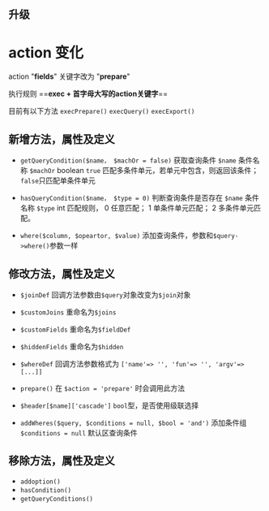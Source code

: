 ## 升级

action 变化
===
action "**fields**" 关键字改为 "**prepare**"

执行规则 ==**exec + 首字母大写的action关键字**==

目前有以下方法 `execPrepare()` `execQuery()` `execExport()`

新增方法，属性及定义
---
- `getQueryCondition($name， $machOr = false)` 获取查询条件
`$name` 条件名称
`$machOr` boolean `true` 匹配多条件单元，若单元中包含，则返回该条件； `false`只匹配单条件单元

- `hasQueryCondition($name， $type = 0)` 判断查询条件是否存在
`$name` 条件名称
`$type` int 匹配规则， 0 任意匹配； 1 单条件单元匹配； 2 多条件单元匹配。

- `where($column, $opeartor, $value)`
添加查询条件，参数和`$query->where()`参数一样

修改方法，属性及定义
---

- `$joinDef` 回调方法参数由`$query`对象改变为`$join`对象

- `$customJoins` 重命名为`$joins`

- `$customFields` 重命名为`$fieldDef`

- `$hiddenFields` 重命名为`$hidden`

- `$whereDef` 回调方法参数格式为 `['name'=> '', 'fun'=> '', 'argv'=> [...]]`

- `prepare()` 在	`$action = 'prepare'` 时会调用此方法

- `$header[$name]['cascade']` `bool`型，是否使用级联选择

- `addWheres($query, $conditions = null, $bool = 'and')` 添加条件组 `$conditions = null` 默认区查询条件

移除方法，属性及定义
---

- `addoption()`
- `hasCondition()`
- `getQueryConditions()`